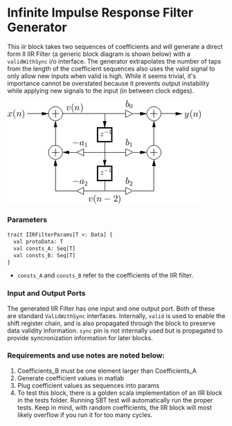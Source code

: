 # Infinite Impulse Response Filter Generator
This iir block takes two sequences of coefficients and will generate a direct form II IIR Filter (a generic block diagram is shown below) with a `validWithSync` i/o interface. The generator extrapolates the number of taps from the length of the coefficient sequences also uses the valid signal to only allow new inputs when valid is high. While it seems trivial, it's importance cannot be overstated because it prevents output instability while applying new signals to the input (in between clock edges). 

![blockDiagram](iirFilterForm2.png)

### Parameters

```
trait IIRFilterParams[T <: Data] {
  val protoData: T
  val consts_A: Seq[T]
  val consts_B: Seq[T]
}
```

* `consts_A` and `consts_B` refer to the coefficients of the IIR filter.

### Input and Output Ports

The generated IIR Filter has one input and one output port. Both of these are standard `ValidWithSync` interfaces. Internally, `valid` is used to enable the shift register chain, and is also propagated through the block to preserve data validity information. `sync` pin is not internally used but is propagated to provide syncronization information for later blocks.

### Requirements and use notes are noted below:
1) Coefficients_B must be one element larger than Coefficients_A
2) Generate coefficient values in matlab
3) Plug coefficient values as sequences into params
4) To test this block, there is a golden scala implementation of an IIR block in the tests folder. Running SBT test will automatically run the proper tests. Keep in mind, with random coefficients, the IIR block will most likely overflow if you run it for too many cycles.
